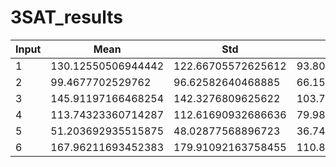# 3SAT_results

| Input | Mean | Std | Median | Min | Max |
| ----- | -----| ---- |  ----- | ----- | ----- |
| 1 | 130.12550506944442 | 122.66705572625612 | 93.80999750000001 | 2.430449 | 1217.486879 |
| 2 | 99.4677702529762 | 96.62582640468885 | 66.156503 | 2.437164 | 656.003723 |
| 3 | 145.91197166468254 | 142.3276809625622 | 103.790325 | 2.42015 | 898.424446 |
| 4 | 113.74323360714287 | 112.61690932686636 | 79.985963 | 2.424401 | 783.206272 |
| 5 | 51.203692935515875 | 48.02877568896723 | 36.7443855 | 2.404051 | 379.07873 |
| 6 | 167.96211693452383 | 179.91092163758455 | 110.8631675 | 2.432708 | 1795.12449 |
